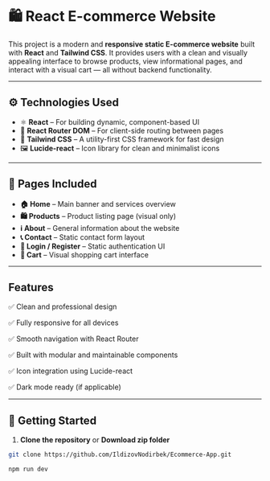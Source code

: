 # 🛍️ React E-commerce Website

This project is a modern and **responsive static E-commerce website** built with **React** and **Tailwind CSS**. It provides users with a clean and visually appealing interface to browse products, view informational pages, and interact with a visual cart — all without backend functionality.

---

## ⚙️ Technologies Used

- ⚛️ **React** – For building dynamic, component-based UI
- 🔁 **React Router DOM** – For client-side routing between pages
- 🎨 **Tailwind CSS** – A utility-first CSS framework for fast design
- 🖼️ **Lucide-react** – Icon library for clean and minimalist icons

---

## 📄 Pages Included

- **🏠 Home** – Main banner and services overview
- **🛍️ Products** – Product listing page (visual only)
- **ℹ️ About** – General information about the website
- **📞 Contact** – Static contact form layout
- **🔐 Login / Register** – Static authentication UI
- **🛒 Cart** – Visual shopping cart interface

---

## Features

  ✅ Clean and professional design

  ✅ Fully responsive for all devices

  ✅ Smooth navigation with React Router

  ✅ Built with modular and maintainable components

  ✅ Icon integration using Lucide-react

  ✅ Dark mode ready (if applicable)

---

## 🚀 Getting Started

1. **Clone the repository** or **Download zip folder**

```bash
git clone https://github.com/IldizovNodirbek/Ecommerce-App.git
```

```bash
npm run dev
```
